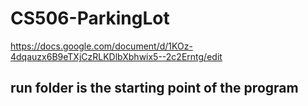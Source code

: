 # CS506-ParkingLot

https://docs.google.com/document/d/1KOz-4dqauzx6B9eTXjCzRLKDlbXbhwix5--2c2Erntg/edit




## run folder is the starting point of the program
